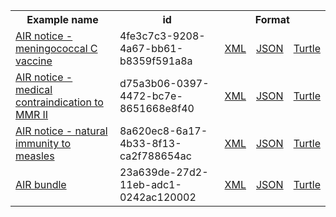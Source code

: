 <table class="list" width="100%">            
   <tr>
     <th>Example name</th>
     <th>id</th>
     <th colspan="3">Format</th>
   </tr>
   <tr>
      <td><a href="Flag-4fe3c7c3-9208-4a67-bb61-b8359f591a8a.html">AIR notice - meningococcal C vaccine</a></td>
      <td>4fe3c7c3-9208-4a67-bb61-b8359f591a8a</td>
      <td><a href="Flag-4fe3c7c3-9208-4a67-bb61-b8359f591a8a.xml.html">XML</a></td>
      <td><a href="Flag-4fe3c7c3-9208-4a67-bb61-b8359f591a8a.json.html">JSON</a></td>
      <td><a href="Flag-4fe3c7c3-9208-4a67-bb61-b8359f591a8a.ttl.html">Turtle</a></td>
   </tr>
   <tr>
      <td><a href="Flag-d75a3b06-0397-4472-bc7e-8651668e8f40.html">AIR notice - medical contraindication to MMR II</a></td>
      <td>d75a3b06-0397-4472-bc7e-8651668e8f40</td>
      <td><a href="Flag-d75a3b06-0397-4472-bc7e-8651668e8f40.xml.html">XML</a></td>
      <td><a href="Flag-d75a3b06-0397-4472-bc7e-8651668e8f40.json.html">JSON</a></td>
      <td><a href="Flag-d75a3b06-0397-4472-bc7e-8651668e8f40.ttl.html">Turtle</a></td>
   </tr>
   <tr>
      <td><a href="Flag-8a620ec8-6a17-4b33-8f13-ca2f788654ac.html">AIR notice - natural immunity to measles</a></td>
      <td>8a620ec8-6a17-4b33-8f13-ca2f788654ac</td>
      <td><a href="Flag-8a620ec8-6a17-4b33-8f13-ca2f788654ac.xml.html">XML</a></td>
      <td><a href="Flag-8a620ec8-6a17-4b33-8f13-ca2f788654ac.json.html">JSON</a></td>
      <td><a href="Flag-8a620ec8-6a17-4b33-8f13-ca2f788654ac.ttl.html">Turtle</a></td>
   </tr>
      <tr>
      <td><a href="Bundle-23a639de-27d2-11eb-adc1-0242ac120002.html">AIR bundle</a></td>
      <td>23a639de-27d2-11eb-adc1-0242ac120002</td>
      <td><a href="Bundle-23a639de-27d2-11eb-adc1-0242ac120002.xml.html">XML</a></td>
      <td><a href="Bundle-23a639de-27d2-11eb-adc1-0242ac120002.json.html">JSON</a></td>
      <td><a href="Bundle-23a639de-27d2-11eb-adc1-0242ac120002.ttl.html">Turtle</a></td>
   </tr> 
</table>